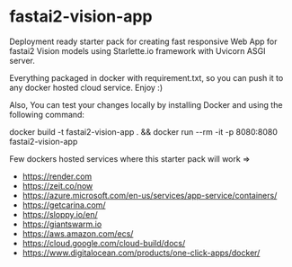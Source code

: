 # fastai2-vision-app


Deployment ready starter pack for creating fast responsive Web App for fastai2 Vision models using Starlette.io framework with Uvicorn ASGI server.

Everything packaged in docker with requirement.txt, so you can push it to any docker hosted cloud service. Enjoy :)

Also, You can test your changes locally by installing Docker and using the following command:

docker build -t fastai2-vision-app . && docker run --rm -it -p 8080:8080 fastai2-vision-app

Few dockers hosted services where this starter pack will work =>

* https://render.com
* https://zeit.co/now
* https://azure.microsoft.com/en-us/services/app-service/containers/
* https://getcarina.com/
* https://sloppy.io/en/
* https://giantswarm.io
* https://aws.amazon.com/ecs/
* https://cloud.google.com/cloud-build/docs/
* https://www.digitalocean.com/products/one-click-apps/docker/
